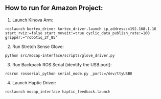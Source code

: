 ## How to run for Amazon Project:

1. Launch Kinova Arm:

`roslaunch kortex_driver kortex_driver.launch ip_address:=192.168.1.10 start_rviz:=false start_moveit:=true cyclic_data_publish_rate:=100 gripper:="robotiq_2f_85"`

2. Run Stretch Sense Glove:

`python src/mocap-interface/scripts/glove_driver.py`

3. Run Backpack ROS Serial (identify the USB port):

`rosrun rosserial_python serial_node.py _port:=/dev/ttyUSB0`

4. Launch Haptic Driver:

`roslaunch mocap_interface haptic_feedback.launch`
